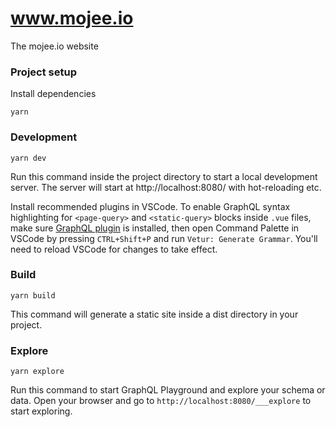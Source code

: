 # www.mojee.io

The mojee.io website

### Project setup

Install dependencies

```
yarn
```

### Development

```
yarn dev
```

Run this command inside the project directory to start a local development server. The server will start at http://localhost:8080/ with hot-reloading etc.

Install recommended plugins in VSCode. To enable GraphQL syntax highlighting for `<page-query>` and `<static-query>` blocks inside `.vue` files, make sure [GraphQL plugin](https://marketplace.visualstudio.com/items?itemName=kumar-harsh.graphql-for-vscode) is installed, then open Command Palette in VSCode by pressing `CTRL+Shift+P` and run `Vetur: Generate Grammar`. You'll need to reload VSCode for changes to take effect.

### Build

```
yarn build
```

This command will generate a static site inside a dist directory in your project.

### Explore

```
yarn explore
```

Run this command to start GraphQL Playground and explore your schema or data. Open your browser and go to `http://localhost:8080/___explore` to start exploring.
